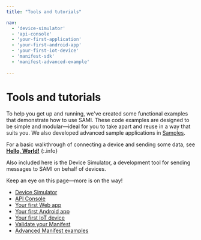 ```yaml
---
title: "Tools and tutorials"

nav:
  - 'device-simulator'
  - 'api-console'
  - 'your-first-application' 
  - 'your-first-android-app'
  - 'your-first-iot-device'
  - 'manifest-sdk'
  - 'manifest-advanced-example'
 
---
```

# Tools and tutorials

To help you get up and running, we've created some functional examples that demonstrate how to use SAMI. These code examples are designed to be simple and modular—ideal for you to take apart and reuse in a way that suits you. We also developed advanced sample applications in [Samples](/sami/samples/index.html).

For a basic walkthrough of connecting a device and sending some data, see [**Hello, World!**](/sami/sami-documentation/hello-world.html)
{:.info}

Also included here is the Device Simulator, a development tool for sending messages to SAMI on behalf of devices.

Keep an eye on this page—more is on the way!

*   [Device Simulator](/sami/demos-tools/device-simulator.html)
*   [API Console](/sami/demos-tools/api-console.html)
*   [Your first Web app](/sami/demos-tools/your-first-application.html "Your first Web app")
*   [Your first Android app](/sami/demos-tools/your-first-android-app.html "Your first Android app")
*	[Your first IoT device](/sami/demos-tools/your-first-iot-device.html "Your first IoT device")
*   [Validate your Manifest](/sami/demos-tools/manifest-sdk.html)
*   [Advanced Manifest examples](/sami/demos-tools/manifest-advanced-example.html)
